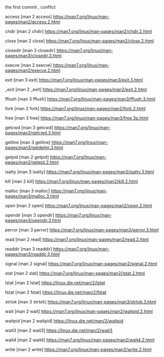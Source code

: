 the first commit , conflict

access	[man 2 access]	https://man7.org/linux/man-pages/man2/access.2.html

chdir	[man 2 chdir]	https://man7.org/linux/man-pages/man2/chdir.2.html

close	[man 2 close]	https://man7.org/linux/man-pages/man2/close.2.html

closedir	[man 3 closedir]	https://man7.org/linux/man-pages/man3/closedir.3.html

execve	[man 2 execve]	https://man7.org/linux/man-pages/man2/execve.2.html

exit	[man 3 exit]	https://man7.org/linux/man-pages/man3/exit.3.html

_exit	[man 2 _exit]	https://man7.org/linux/man-pages/man2/exit.2.html

fflush	[man 3 fflush]	https://man7.org/linux/man-pages/man3/fflush.3.html

fork	[man 2 fork]	https://man7.org/linux/man-pages/man2/fork.2.html

free	[man 3 free]	https://man7.org/linux/man-pages/man3/free.3p.html

getcwd	[man 3 getcwd]	https://man7.org/linux/man-pages/man3/getcwd.3.html

getline	[man 3 getline]	https://man7.org/linux/man-pages/man3/getdelim.3.html

getpid	[man 2 getpid]	https://man7.org/linux/man-pages/man2/getpid.2.html

isatty	[man 3 isatty]	https://man7.org/linux/man-pages/man3/isatty.3.html

kill	[man 2 kill]	https://man7.org/linux/man-pages/man2/kill.2.html

malloc	[man 3 malloc]	https://man7.org/linux/man-pages/man3/malloc.3.html

open	[man 2 open]	https://man7.org/linux/man-pages/man2/open.2.html

opendir	[man 3 opendir]	https://man7.org/linux/man-pages/man3/opendir.3.html

perror	[man 3 perror]	https://man7.org/linux/man-pages/man3/perror.3.html

read	[man 2 read]	https://man7.org/linux/man-pages/man2/read.2.html

readdir	[man 3 readdir]	https://man7.org/linux/man-pages/man3/readdir.3.html

signal	[man 2 signal]	https://man7.org/linux/man-pages/man2/signal.2.html

stat	[man 2 stat]	https://man7.org/linux/man-pages/man2/lstat.2.html

lstat	[man 2 lstat]	https://linux.die.net/man/2/lstat

fstat	[man 2 fstat]	https://linux.die.net/man/2/fstat

strtok	[man 3 strtok]	https://man7.org/linux/man-pages/man3/strtok.3.html

wait	[man 2 wait]	https://man7.org/linux/man-pages/man2/waitpid.2.html

waitpid	[man 2 waitpid]	https://linux.die.net/man/2/waitpid

wait3	[man 2 wait3]	https://linux.die.net/man/2/wait3

wait4	[man 2 wait4]	https://man7.org/linux/man-pages/man2/wait4.2.html

write	[man 2 write]	https://man7.org/linux/man-pages/man2/write.2.html

